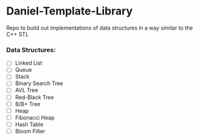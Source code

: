 # Daniel-Template-Library
Repo to build out implementations of data structures in a way similar to the C++ STL

### Data Structures:
* [ ] Linked List
* [ ] Queue
* [ ] Stack
* [ ] Binary Search Tree
* [ ] AVL Tree
* [ ] Red-Black Tree
* [ ] B/B+ Tree
* [ ] Heap
* [ ] Fibonacci Heap
* [ ] Hash Table
* [ ] Bloom Filter
